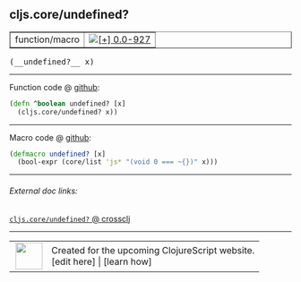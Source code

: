 ## cljs.core/undefined?



 <table border="1">
<tr>
<td>function/macro</td>
<td><a href="https://github.com/cljsinfo/cljs-api-docs/tree/0.0-927"><img valign="middle" alt="[+] 0.0-927" title="Added in 0.0-927" src="https://img.shields.io/badge/+-0.0--927-lightgrey.svg"></a> </td>
</tr>
</table>


 <samp>
(__undefined?__ x)<br>
</samp>

---







Function code @ [github](https://github.com/clojure/clojurescript/blob/r2341/src/cljs/cljs/core.cljs#L1429-L1430):

```clj
(defn ^boolean undefined? [x]
  (cljs.core/undefined? x))
```

<!--
Repo - tag - source tree - lines:

 <pre>
clojurescript @ r2341
└── src
    └── cljs
        └── cljs
            └── <ins>[core.cljs:1429-1430](https://github.com/clojure/clojurescript/blob/r2341/src/cljs/cljs/core.cljs#L1429-L1430)</ins>
</pre>

-->

---

Macro code @ [github](https://github.com/clojure/clojurescript/blob/r2341/src/clj/cljs/core.clj#L330-L331):

```clj
(defmacro undefined? [x]
  (bool-expr (core/list 'js* "(void 0 === ~{})" x)))
```

<!--
Repo - tag - source tree - lines:

 <pre>
clojurescript @ r2341
└── src
    └── clj
        └── cljs
            └── <ins>[core.clj:330-331](https://github.com/clojure/clojurescript/blob/r2341/src/clj/cljs/core.clj#L330-L331)</ins>
</pre>
-->

---


###### External doc links:

[`cljs.core/undefined?` @ crossclj](http://crossclj.info/fun/cljs.core.cljs/undefined%3F.html)<br>

---

 <table>
<tr><td>
<img valign="middle" align="right" width="48px" src="http://i.imgur.com/Hi20huC.png">
</td><td>
Created for the upcoming ClojureScript website.<br>
[edit here] | [learn how]
</td></tr></table>

[edit here]:https://github.com/cljsinfo/cljs-api-docs/blob/master/cljsdoc/cljs.core/undefinedQMARK.cljsdoc
[learn how]:https://github.com/cljsinfo/cljs-api-docs/wiki/cljsdoc-files

<!--

This information was too distracting to show to readers, but I'll leave it
commented here since it is helpful to:

- pretty-print the data used to generate this document
- and show how to retrieve that data



The API data for this symbol:

```clj
{:return-type boolean,
 :ns "cljs.core",
 :name "undefined?",
 :signature ["[x]"],
 :history [["+" "0.0-927"]],
 :type "function/macro",
 :full-name-encode "cljs.core/undefinedQMARK",
 :source {:code "(defn ^boolean undefined? [x]\n  (cljs.core/undefined? x))",
          :title "Function code",
          :repo "clojurescript",
          :tag "r2341",
          :filename "src/cljs/cljs/core.cljs",
          :lines [1429 1430]},
 :extra-sources [{:code "(defmacro undefined? [x]\n  (bool-expr (core/list 'js* \"(void 0 === ~{})\" x)))",
                  :title "Macro code",
                  :repo "clojurescript",
                  :tag "r2341",
                  :filename "src/clj/cljs/core.clj",
                  :lines [330 331]}],
 :full-name "cljs.core/undefined?"}

```

Retrieve the API data for this symbol:

```clj
;; from Clojure REPL
(require '[clojure.edn :as edn])
(-> (slurp "https://raw.githubusercontent.com/cljsinfo/cljs-api-docs/catalog/cljs-api.edn")
    (edn/read-string)
    (get-in [:symbols "cljs.core/undefined?"]))
```

-->
